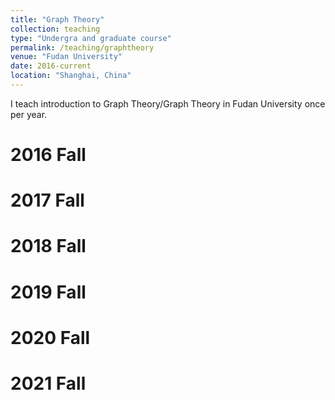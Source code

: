 ```yaml
---
title: "Graph Theory"
collection: teaching
type: "Undergra and graduate course"
permalink: /teaching/graphtheory
venue: "Fudan University"
date: 2016-current
location: "Shanghai, China"
---
```


I teach introduction to Graph Theory/Graph Theory in Fudan University once per year. 

2016 Fall
======

2017 Fall
======

2018 Fall
======

2019 Fall
======

2020 Fall
======

2021 Fall
======
